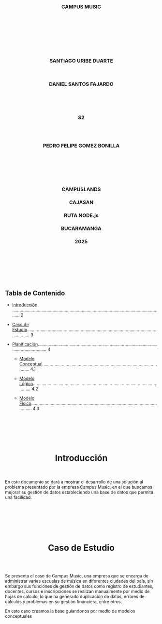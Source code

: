 <div align="center"">

### CAMPUS MUSIC 

</div>

<div align="center">
<br>
<br>
<br>
<br>
<br>
<br>
<br>

### SANTIAGO URIBE DUARTE
<br>

### DANIEL SANTOS FAJARDO
<br>
<br>
<br>

### S2

<br>
<br>

### PEDRO FELIPE GOMEZ BONILLA

<br>
<br>
<br>
<br>
<br>

### CAMPUSLANDS
### CAJASAN
### RUTA NODE.js
### BUCARAMANGA
### 2025
<br>
<br>
<br><br>
<br>
<br>
</div>

## Tabla de Contenido
- [Introducción](#introduccion) ............................................................................................................................. 2
- [Caso de Estudio](#casodeestudio)........................................................................................................................ 3

- [Planificación](#planificacion).............................................................................................................................. 4

   - [Modelo Conceptual](#modeloconceptual)...................................................................................................... 4.1

    - [Modelo Lógico](#modelológico)............................................................................................................... 4.2

    - [Modelo Físico](#modelofisico)................................................................................................................. 4.3

<br>
<br>
<br>
<br>
<br>

<div align="center">
<h1>Introducción</h1>
</div>
<br>
<br>
En este documento se dará a mostrar el desarrollo de una solución al problema presentado por la empresa Campus Music, en el que buscamos mejorar su gestión de datos estableciendo una base de datos que permita una facilidad.


<br>
<br>
<br>
<br>
<br>
<br>
<br>
 <div align="center">
<h1>Caso de Estudio</h1>
</div>
<br>
<br>

Se presenta el caso de Campus Music, una empresa que se encarga de administrar varias escuelas de música en diferentes ciudades del país, sin embargo sus funciones de gestión de datos como registro de estudiantes, docentes, cursos e inscripciones se realizan manualmente por medio de hojas de calculo, lo que ha generado duplicación de datos, errores de calculos y problemas en su gestión financiera, entre otros.

En este caso creamos la base guiandonos por medio de modelos conceptuales
